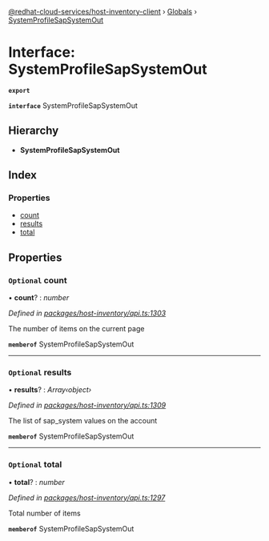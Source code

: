 [@redhat-cloud-services/host-inventory-client](../README.md) › [Globals](../globals.md) › [SystemProfileSapSystemOut](systemprofilesapsystemout.md)

# Interface: SystemProfileSapSystemOut

**`export`** 

**`interface`** SystemProfileSapSystemOut

## Hierarchy

* **SystemProfileSapSystemOut**

## Index

### Properties

* [count](systemprofilesapsystemout.md#optional-count)
* [results](systemprofilesapsystemout.md#optional-results)
* [total](systemprofilesapsystemout.md#optional-total)

## Properties

### `Optional` count

• **count**? : *number*

*Defined in [packages/host-inventory/api.ts:1303](https://github.com/RedHatInsights/javascript-clients/blob/master/packages/host-inventory/api.ts#L1303)*

The number of items on the current page

**`memberof`** SystemProfileSapSystemOut

___

### `Optional` results

• **results**? : *Array‹object›*

*Defined in [packages/host-inventory/api.ts:1309](https://github.com/RedHatInsights/javascript-clients/blob/master/packages/host-inventory/api.ts#L1309)*

The list of sap_system values on the account

**`memberof`** SystemProfileSapSystemOut

___

### `Optional` total

• **total**? : *number*

*Defined in [packages/host-inventory/api.ts:1297](https://github.com/RedHatInsights/javascript-clients/blob/master/packages/host-inventory/api.ts#L1297)*

Total number of items

**`memberof`** SystemProfileSapSystemOut
